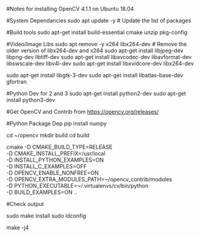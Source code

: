 #Notes for installing OpenCV 4.1.1 on Ubuntu 18.04

#System Dependancies
sudo apt update -y # Update the list of packages


#Build tools
sudo apt-get install build-essential cmake unzip pkg-config

#Video/Image Libs
sudo apt remove -y x264 libx264-dev # Remove the older version of libx264-dev and x264
sudo apt-get install libjpeg-dev libpng-dev libtiff-dev
sudo apt-get install libavcodec-dev libavformat-dev libswscale-dev libv4l-dev
sudo apt-get install libxvidcore-dev libx264-dev

sudo apt-get install libgtk-3-dev
sudo apt-get install libatlas-base-dev gfortran

#Python Dev for 2 and 3 
sudo apt-get install python2-dev
sudo apt-get install python3-dev

#Get OpenCV and Contrib from https://opencv.org/releases/

#Python Package Dep
pip install numpy

cd ~/opencv 
mkdir build
cd build

cmake -D CMAKE_BUILD_TYPE=RELEASE \
	-D CMAKE_INSTALL_PREFIX=/usr/local \
	-D INSTALL_PYTHON_EXAMPLES=ON \
	-D INSTALL_C_EXAMPLES=OFF \
	-D OPENCV_ENABLE_NONFREE=ON \
	-D OPENCV_EXTRA_MODULES_PATH=~/opencv_contrib/modules \
	-D PYTHON_EXECUTABLE=~/.virtualenvs/cv/bin/python \
	-D BUILD_EXAMPLES=ON ..

#Check output

sudo make install
sudo ldconfig
  
  make -j4
  
  
